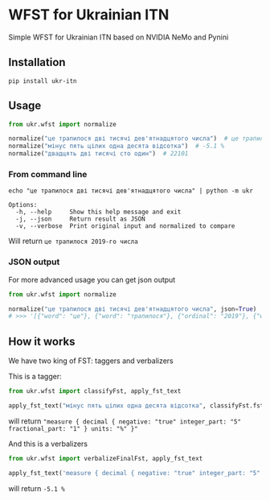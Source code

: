 # WFST for Ukrainian ITN

Simple WFST for Ukrainian ITN based on NVIDIA NeMo and Pynini

## Installation

```shell
pip install ukr-itn
```

## Usage

```python
from ukr.wfst import normalize

normalize("це трапилося дві тисячі дев'ятнадцятого числа")  # це трапилося 2019 числа
normalize("мінус пять цілих одна десята відсотка")  # -5.1 %
normalize("двадцять дві тисячі сто один")  # 22101
```

### From command line

```shell
echo "це трапилося дві тисячі дев'ятнадцятого числа" | python -m ukr
```

```
Options:
  -h, --help     Show this help message and exit
  -j, --json     Return result as JSON
  -v, --verbose  Print original input and normalized to compare

```

Will return `це трапилося 2019-го числа`

### JSON output

For more advanced usage you can get json output

```python
from ukr.wfst import normalize

normalize("це трапилося дві тисячі дев'ятнадцятого числа", json=True)
# >>> '[{"word": "це"}, {"word": "трапилося"}, {"ordinal": "2019"}, {"word": "числа"}]' 
```

## How it works

We have two king of FST: taggers and verbalizers

This is a tagger:

```python
from ukr.wfst import classifyFst, apply_fst_text

apply_fst_text("мінус пять цілих одна десята відсотка", classifyFst.fst)  
```

will return `"measure { decimal { negative: "true" integer_part: "5" fractional_part: "1" } units: "%" }"`

And this is a verbalizers

```python
from ukr.wfst import verbalizeFinalFst, apply_fst_text

apply_fst_text('measure { decimal { negative: "true" integer_part: "5" fractional_part: "1" } units: "%" }', verbalizeFinalFst.fst)  
```

will return `-5.1 %`